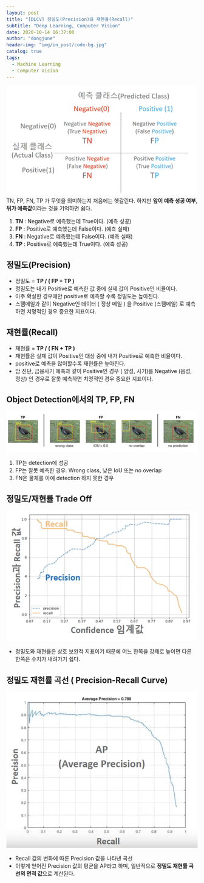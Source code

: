 ```yaml
---
layout: post
title: "[DLCV] 정밀도(Precision)와 재현율(Recall)"
subtitle: "Deep Learning, Computer Vision"
date: 2020-10-14 16:37:00
author: "dongjune"
header-img: "img/in_post/code-bg.jpg"
catalog: true
tags:
  - Machine Learning
  - Computer Vision
---
```

![1](/assets/img/PR-1.png)
TN, FP, FN, TP 가 무엇을 의미하는지 처음에는 헷갈린다. 
하지만 **앞이 예측 성공 여부**, **뒤가 예측값**이라는 것을 기억하면 쉽다. 

1. **TN** : Negative로 예측했는데 True이다. (예측 성공)
2. **FP** : Positive로 예측했는데 False이다. (예측 실패)
3. **FN** : Negative로 예측했는데 False이다. (예측 실패)
4. **TP** : Positive로 예측했는데 True이다. (예측 성공)

## 정밀도(Precision)
- 정밀도 =  **TP / ( FP + TP )**
- 정밀도는 내가 Positive로 예측한 값 중에 실제 값이 Positive인 비율이다.
- 아주 확실한 경우에만 positive로 예측할 수록 정밀도는 높아진다.
- 스팸메일과 같이 Negative인 데이터 ( 정상 메일 ) 을 Positive (스팸메일) 로 예측하면 치명적인 경우 중요한 지표이다.

## 재현률(Recall)
- 재현률 = **TP / ( FN + TP )**
- 재현률은 실제 값이 Positive인 대상 중에 내가 Positive로 예측한 비율이다.
- positive로 예측을 많이할수록 재현률은 높아진다. 
- 암 진단, 금융사기 예측과 같이 Positive인 경우 ( 양성, 사기)를 Negative (음성, 정상) 인 경우로 잘못 예측하면 치명적인 경우 중요한 지표이다.

## Object Detection에서의 TP, FP, FN
![2](/assets/img/PR-2.png)
1. TP는 detection에 성공
2. FP는 잘못 예측한 경우. Wrong class, 낮은 IoU 또는 no overlap
3. FN은 물체를 아예 detection 하지 못한 경우

## 정밀도/재현률 Trade Off
![3](/assets/img/PR-3.png)
- 정밀도와 재현률은 상호 보완적 지표이기 때문에 어느 한쪽을 강제로 높이면 다른 한쪽은 수치가 내려가기 쉽다.

## 정밀도 재현률 곡선 ( Precision-Recall Curve)
![4](/assets/img/PR-4.png)


- Recall 값의 변화에 따른 Precision 값을 나타낸 곡선
- 이렇게 얻어진 Precision 값의 평균을 AP라고 하며, 일반적으로 **정밀도 재현률 곡선의 면적 값**으로 계산된다.

